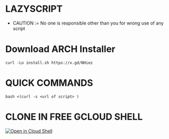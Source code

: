 # LAZYSCRIPT
- CAUTION := No one is responsible other than you for wrong use of any script

# Download ARCH Installer
```
curl -Lo install.sh https://x.gd/NHiez
```

# QUICK COMMANDS
```
bash <(curl -s <url of script> )
```

# CLONE IN FREE GCLOUD SHELL
[![Open in Cloud Shell](https://img.shields.io/badge/Google%20Cloud%20Shell-Clone-5391FE?style=for-the-badge&logo=gnu-bash&logoColor=white)](https://ssh.cloud.google.com/cloudshell/editor?cloudshell_git_repo=&shellonly=true)
